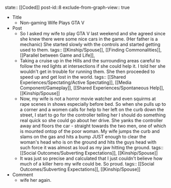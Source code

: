 state:: [[Coded]]
post-id::8
exclude-from-graph-view:: true

- Title
  - Non-gaming Wife Plays GTA V
- Post
  - So I asked my wife to play GTA V last weekend and she agreed since she knew there were some nice cars in the game. (Her father is a mechanic) She started slowly with the controls and started getting used to them.
    tags:: [[Kinship/Spouse]], [[Finding Commonalities]], [[Parallel between Game and Life]],
  - Taking a cruise up in the Hills and the surrounding areas careful to follow the red lights at intersections if she could help it. I told her she wouldn't get in trouble for running them. She then proceeded to speed up and get lost in the world.
    tags:: [[Shared Experiences/Spectating/Active Spectating]], [[Media Component/Gameplay]], [[Shared Experiences/Spontaneous Help]], [[Kinship/Spouse]]
  - Now, my wife is not a horror movie watcher and even squirms at rape scenes in shows especially before bed. So when she pulls up to a corner and a women calls for help to her left on the curb down the street, I start to go for the controller telling her I should do something real quick so she could go about her drive. She yanks the controller away and floors the car - straight towards the two men, one of which is mounted ontop of the poor woman. My wife jumps the curb and slams on the gas and hits a bump JUST enough to clear the woman's head who is on the ground and hits the guys head with such force it was almost as loud as my jaw hitting the ground.
    tags:: [[Social Outcomes/Subverting Expectations]], [[Kinship/Spouse]]
  - It was just so precise and calculated that I just couldn't believe how much of a killer hero my wife could be. So proud.
    tags:: [[Social Outcomes/Subverting Expectations]], [[Kinship/Spouse]]
- Comment
  - wife her again.
